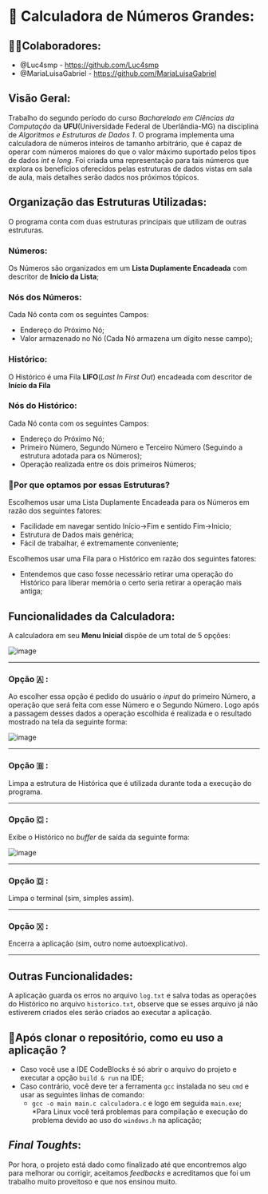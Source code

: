 # 🤖 **Calculadora de Números Grandes**:
## 🧑‍💻Colaboradores:
  * @Luc4smp - https://github.com/Luc4smp
  * @MariaLuisaGabriel - https://github.com/MariaLuisaGabriel

## Visão Geral:
Trabalho do segundo período do curso *Bacharelado em Ciências da Computação* da **UFU**(Universidade Federal de Uberlândia-MG) na disciplina de *Algoritmos e Estruturas de Dados 1*. O programa implementa uma calculadora de números inteiros de tamanho arbitrário, que é capaz de operar com números maiores do que o valor máximo suportado pelos tipos de dados *int* e *long*. Foi criada uma representação para tais números que explora os benefícios oferecidos pelas estruturas de dados vistas em sala de aula, mais detalhes serão dados nos próximos tópicos.

## Organização das Estruturas Utilizadas:
O programa conta com duas estruturas principais que utilizam de outras estruturas.

### Números:
Os Números são organizados em um **Lista Duplamente Encadeada** com descritor de **Início da Lista**;

### Nós dos Números:
Cada Nó conta com os seguintes Campos:
* Endereço do Próximo Nó;
* Valor armazenado no Nó (Cada Nó armazena um dígito nesse campo);

### Histórico:
O Histórico é uma Fila **LIFO**(*Last In First Out*) encadeada com descritor de **Início da Fila**

### Nós do Histórico:
Cada Nó conta com os seguintes Campos:
* Endereço do Próximo Nó;
* Primeiro Número, Segundo Número e Terceiro Número (Seguindo a estrutura adotada para os Números);
* Operação realizada entre os dois primeiros Números;

### 🤔Por que optamos por essas Estruturas?
Escolhemos usar uma Lista Duplamente Encadeada para os Números em razão dos seguintes fatores:
  * Facilidade em navegar sentido Início->Fim e sentido Fim->Inicio;
  * Estrutura de Dados mais genérica;
  * Fácil de trabalhar, é extremamente conveniente;
   
Escolhemos usar uma Fila para o Histórico em razão dos seguintes fatores:
  * Entendemos que caso fosse necessário retirar uma operação do Histórico para liberar memória o certo seria retirar a operação mais antiga;
  
## Funcionalidades da Calculadora:
A calculadora em seu **Menu Inicial** dispõe de um total de 5 opções:

![image](https://user-images.githubusercontent.com/82289479/218175209-7593dfe4-de3c-45cb-bf88-5b17a4bfe3d6.png)

---

### Opção 🇦 :
Ao escolher essa opção é pedido do usuário o *input* do primeiro Número, a operação que será feita com esse Número e o Segundo Número. Logo após a passagem desses dados a operação escolhida é realizada e o resultado mostrado na tela da seguinte forma:

![image](https://user-images.githubusercontent.com/82289479/218176015-70515c12-a9ea-4a20-9c9d-040a12ea93c0.png)

---

### Opção 🇧 :
Limpa a estrutura de Histórica que é utilizada durante toda a execução do programa.

---

### Opção 🇨 :
Exibe o Histórico no *buffer* de saída da seguinte forma:

![image](https://user-images.githubusercontent.com/82289479/218177266-1c94ab12-3ca5-4341-9757-d72029ce52b4.png)

---

### Opção 🇩 :
Limpa o terminal (sim, simples assim).

---

### Opção 🇽 :
Encerra a aplicação (sim, outro nome autoexplicativo).

---

## Outras Funcionalidades:
A aplicação guarda os erros no arquivo `log.txt` e salva todas as operações do Histórico no arquivo `historico.txt`, observe que se esses arquivo já não estiverem criados eles serão criados ao executar a aplicação.

## 🤔Após clonar o repositório, como eu uso a aplicação ?
  * Caso você use a IDE CodeBlocks é só abrir o arquivo do projeto e executar a opção `build & run` na IDE;
  * Caso contrário, você deve ter a ferramenta `gcc` instalada no seu `cmd` e usar as seguintes linhas de comando:
      * `gcc -o main main.c calculadora.c` e logo em seguida `main.exe`;
 *Para Linux você terá problemas para compilação e execução do problema devido ao uso do `windows.h` na aplicação;
 
 ## *Final Toughts*:
 Por hora, o projeto está dado como finalizado até que encontremos algo para melhorar ou corrigir, aceitamos *feedbacks* e acreditamos que foi um trabalho muito proveitoso e que nos ensinou muito.




